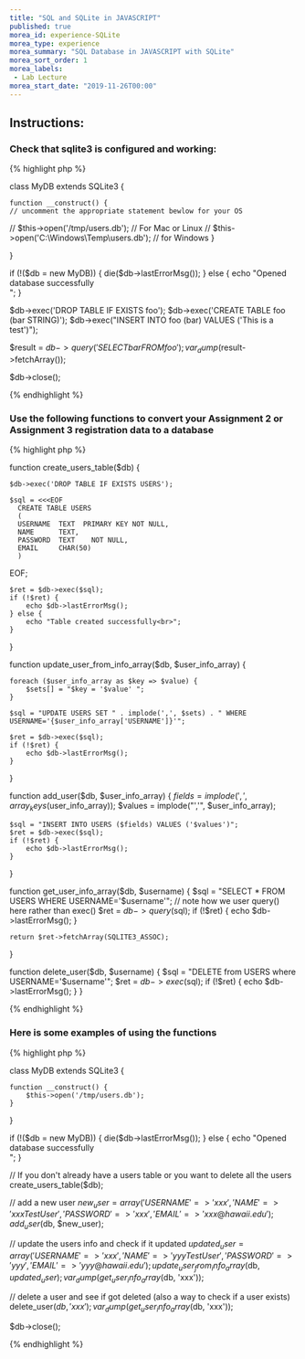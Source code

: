 ```yaml
--- 
title: "SQL and SQLite in JAVASCRIPT" 
published: true 
morea_id: experience-SQLite
morea_type: experience 
morea_summary: "SQL Database in JAVASCRIPT with SQLite"
morea_sort_order: 1 
morea_labels:
 - Lab Lecture
morea_start_date: "2019-11-26T00:00"
---
```


## Instructions: 

### Check that sqlite3 is configured and working:
{% highlight php %}

class MyDB extends SQLite3 {

    function __construct() {
	// uncomment the appropriate statement bewlow for your OS
//      $this->open('/tmp/users.db');  // For Mac or Linux
// 		$this->open('C:\Windows\Temp\users.db'); // for Windows
    }

}

if (!($db = new MyDB)) {
    die($db->lastErrorMsg());
} else {
    echo "Opened database successfully<br>";
}

$db->exec('DROP TABLE IF EXISTS foo');
$db->exec('CREATE TABLE foo (bar STRING)');
$db->exec("INSERT INTO foo (bar) VALUES ('This is a test')");

$result = $db->query('SELECT bar FROM foo');
var_dump($result->fetchArray());

$db->close();

{% endhighlight %}

### Use the following functions to convert your Assignment 2 or Assignment 3 registration data to a database

{% highlight php %}

function create_users_table($db) {

    $db->exec('DROP TABLE IF EXISTS USERS');

    $sql = <<<EOF
      CREATE TABLE USERS
      (
      USERNAME  TEXT  PRIMARY KEY NOT NULL,
      NAME      TEXT,
      PASSWORD  TEXT    NOT NULL,
      EMAIL     CHAR(50)
      )
EOF;

    $ret = $db->exec($sql);
    if (!$ret) {
        echo $db->lastErrorMsg();
    } else {
        echo "Table created successfully<br>";
    }
}

function update_user_from_info_array($db, $user_info_array) {

    foreach ($user_info_array as $key => $value) {
        $sets[] = "$key = '$value' ";
    }

    $sql = "UPDATE USERS SET " . implode(',', $sets) . " WHERE USERNAME='{$user_info_array['USERNAME']}'";

    $ret = $db->exec($sql);
    if (!$ret) {
        echo $db->lastErrorMsg();
    }
}

function add_user($db, $user_info_array) {
    $fields = implode(',', array_keys($user_info_array));
    $values = implode("','", $user_info_array);

    $sql = "INSERT INTO USERS ($fields) VALUES ('$values')";
    $ret = $db->exec($sql);
    if (!$ret) {
        echo $db->lastErrorMsg();
    }
}

function get_user_info_array($db, $username) {
    $sql = "SELECT * FROM USERS WHERE USERNAME='$username'";
    // note how we user query() here rather than exec()
    $ret = $db->query($sql);
    if (!$ret) {
        echo $db->lastErrorMsg();
    }

    return $ret->fetchArray(SQLITE3_ASSOC);
}

function delete_user($db, $username) {
    $sql = "DELETE from USERS where USERNAME='$username'";
    $ret = $db->exec($sql);
    if (!$ret) {
        echo $db->lastErrorMsg();
    }
}

{% endhighlight %}

### Here is some examples of using the functions

{% highlight php %}

class MyDB extends SQLite3 {

    function __construct() {
        $this->open('/tmp/users.db');
    }

}

if (!($db = new MyDB)) {
    die($db->lastErrorMsg());
} else {
    echo "Opened database successfully<br>";
}

// If you don't already have a users table or you want to delete all the users
create_users_table($db);

// add a new user
$new_user = array(
    'USERNAME' => 'xxx',
    'NAME' => 'xxx Test User',
    'PASSWORD' => 'xxx',
    'EMAIL' => 'xxx@hawaii.edu'
);
add_user($db, $new_user);

// update the users info and check if it updated
$updated_user = array(
    'USERNAME' => 'xxx',
    'NAME' => 'yyy Test User',
    'PASSWORD' => 'yyy',
    'EMAIL' => 'yyy@hawaii.edu'
);
update_user_from_info_array($db, $updated_user);
var_dump(get_user_info_array($db, 'xxx'));

// delete a user and see if got deleted (also a way to check if a user exists)
delete_user($db, 'xxx');
var_dump(get_user_info_array($db, 'xxx'));

$db->close();

{% endhighlight %}